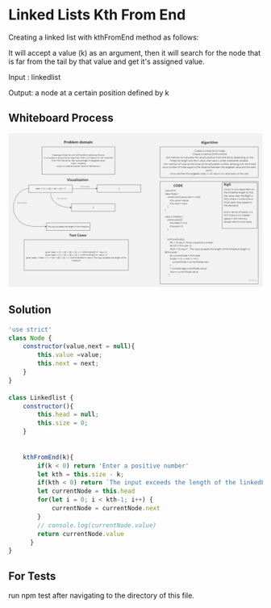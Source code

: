 # Linked Lists Kth From End

Creating a linked list with kthFromEnd method as follows:

It will accept a value (k) as an argument, then it will search for the node that is far from the tail by that value and get it's assigned value.

Input : linkedlist

Output: a node at a certain position defined by k

## Whiteboard Process

![white board](./whitebord.jpg)

## Solution

``` javascript
'use strict'
class Node {
    constructor(value,next = null){
        this.value =value;
        this.next = next;
    }
}

class Linkedlist {
    constructor(){
        this.head = null;
        this.size = 0;
    }


    kthFromEnd(k){
        if(k < 0) return 'Enter a positive number'
        let kth = this.size - k;
        if(kth < 0) return `The input exceeds the length of the linkedList length is: ${this.size}`
        let currentNode = this.head
        for(let i = 0; i < kth-1; i++) {
            currentNode = currentNode.next
        }
        // console.log(currentNode.value)
        return currentNode.value
      }
}

```


## For Tests

run npm test after navigating to the directory of this file.